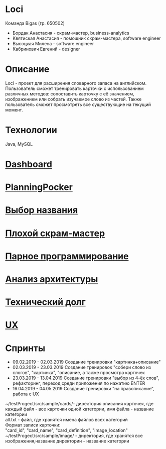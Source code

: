 # Loci
Команда Bigas (гр. 650502)
* Бордак Анастасия - скрам-мастер, business-analytics
* Квятиская Анастасия - помощник скрам-мастера, software engineer 
* Высоцкая Милена - software engineer
* Кабринович Евгений - designer
# Описание
Loci - проект для расширения словарного запаса на английском. Пользователь сможет тренировать карточки с использованием различных методов: сопоставить карточку с её значением, изображением или собрать изучаемое слово из частей. Также пользователь сможет просмотреть все существующие на текущий момент.
# Технологии
Java, MySQL 
# [Dashboard](https://trello.com/b/MJmoT6JF/bigas)
# [PlanningPocker](https://play.planningpoker.com/play/game/YjlRoLAd1b59TqEGoOXF4dw8fAMCyyUt)
# [Выбор названия](https://goo.gl/forms/aYxLI051cNnhsHCr1)
# [Плохой скрам-мастер](https://goo.gl/forms/62OnkV5bjACXl06I2)
# [Парное программирование](https://github.com/Anastasiyabordak/Loci/blob/master/pair_programming.md)
# [Анализ архитектуры](https://github.com/Anastasiyabordak/Loci/blob/master/doc/arch.md)
# [Технический долг](https://github.com/Anastasiyabordak/Loci/blob/master/doc/debt.md)
# [UX](https://github.com/Anastasiyabordak/Loci/blob/master/doc/UX.md)
# Спринты
* 09.02.2019 - 02.03.2019 Создание тренировки "картинка+описание"
* 02.03.2019 - 23.03.2019 Создание тренировок "собери слово из слогов", "картинка", "описание, а также просмотра карточек
* 23.03.2019 - 13.04.2019 Создание тренировки "выбор из 4-ёх слов", рефакторинг, переход среди приложения по нажатию ENTER
* 16.04.2019 - 04.05.2019 Создание тренировки "на правописание", работа с UX


~/testProgect/src/sample/cards/- директория описания карточек, где каждый файл - все карточки одной категории, имя файла - название категории <br> 
all.txt - файл, где хранятся имена файлов всех категорий <br> 
Формат записи карточки: <br> 
"card_id", "card_name", "card_definition", "image_location" <br> 
~/testProgect/src/sample/image/ - директория, где хранятся все изображения,название директории - название категории <br> 
